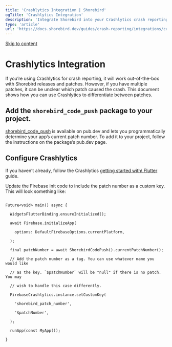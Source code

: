 ```yaml
---
title: 'Crashlytics Integration | Shorebird'
ogTitle: 'Crashlytics Integration'
description: 'Integrate Shorebird into your Crashlytics crash reporting'
type: 'article'
url: 'https://docs.shorebird.dev/guides/crash-reporting/integrations/crashlytics/'
---
```


[Skip to content](https://docs.shorebird.dev/guides/crash-reporting/integrations/crashlytics/#_top)

# Crashlytics Integration

If you’re using Crashlytics for crash reporting, it will work out-of-the-box
with Shorebird releases and patches. However, if you have multiple patches, it
can be unclear which patch caused the crash. This document shows how you can use
Crashlytics to differentiate between patches.

## Add the `shorebird_code_push` package to your project.

[shorebird\_code\_push](https://pub.dev/packages/shorebird_code_push) is available
on pub.dev and lets you programmatically determine your app’s current patch
number. To add it to your project, follow the instructions on the package’s
pub.dev page.

## Configure Crashlytics

If you haven’t already, follow the Crashlytics [getting started with\\
Flutter](https://firebase.google.com/docs/crashlytics/get-started?platform=flutter) guide.

Update the Firebase init code to include the patch number as a custom key. This will look
something like:

```

Future<void> main() async {

  WidgetsFlutterBinding.ensureInitialized();

  await Firebase.initializeApp(

    options: DefaultFirebaseOptions.currentPlatform,

  );

  final patchNumber = await ShorebirdCodePush().currentPatchNumber();

  // Add the patch number as a tag. You can use whatever name you would like

  // as the key. `$patchNumber` will be "null" if there is no patch. You may

  // wish to handle this case differently.

  FirebaseCrashlytics.instance.setCustomKey(

    'shorebird_patch_number',

    '$patchNumber',

  );

  runApp(const MyApp());

}
```
